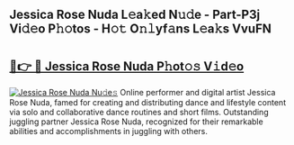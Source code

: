 ## Jessica Rose Nuda L𝚎a𝚔ed N𝚞𝚍e - Part-P3j Vi𝚍𝚎o P𝚑𝚘tos - H𝚘𝚝 O𝚗𝚕yf𝚊ns L𝚎a𝚔s VvuFN

# <h2><a href="http://kff4r6i.oniu.top/?m=Jessica+Rose+Nuda">🔗👉 🔴 Jessica Rose Nuda P𝚑ot𝚘𝚜 V𝚒d𝚎o</a></h2>

[![Jessica Rose Nuda Nu𝚍e𝚜](https://i.imgur.com/0qMVB7G.gif)](http://kff4r6i.oniu.top/?m=Jessica+Rose+Nuda)
Online performer and digital artist Jessica Rose Nuda, famed for creating and distributing dance and lifestyle content via solo and collaborative dance routines and short films. Outstanding juggling partner Jessica Rose Nuda, recognized for their remarkable abilities and accomplishments in juggling with others.  
